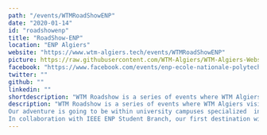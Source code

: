 ```yaml
---
path: "/events/WTMRoadShowENP"
date: "2020-01-14"
id: "roadshowenp"
title: "RoadShow-ENP"
location: "ENP Algiers"
website: "https://www.wtm-algiers.tech/events/WTMRoadShowENP"
picture: https://raw.githubusercontent.com/WTM-Algiers/WTM-Algiers-Website/master/src/images/events/RS-ENP.jpeg
facebook: "https://www.facebook.com/events/enp-ecole-nationale-polytechnique-dalger/wtm-roadshow/523938235147599/"
twitter: ""
github: ""
linkedin: ""
shortdescription: "WTM Roadshow is a series of events where WTM Algiers visits schools and institutions across Algiers in order to share its vision, objectives and goals. In collaboration with IEEE ENP Student Branch, our first destination will be ENP Algiers."
description: "WTM Roadshow is a series of events where WTM Algiers visits schools and institutions across Algiers in order to share its vision, objectives and goals.
Our adventure is going to be within university campuses specialized  in various fields and high schools as well,  to meet you locally where a series of interactive conferences and tech talks will be held.
In collaboration with IEEE ENP Student Branch, our first destination will be ENP Algiers."
---
```

